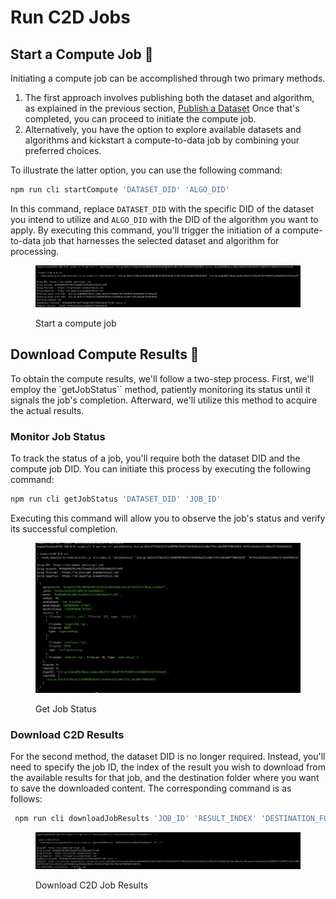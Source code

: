 # Run C2D Jobs

## Start a Compute Job 🎯

Initiating a compute job can be accomplished through two primary methods.

1. The first approach involves publishing both the dataset and algorithm, as explained in the previous section, [Publish a Dataset](publish.md) Once that's completed, you can proceed to initiate the compute job.
2. Alternatively, you have the option to explore available datasets and algorithms and kickstart a compute-to-data job by combining your preferred choices.

To illustrate the latter option, you can use the following command:

```bash
npm run cli startCompute 'DATASET_DID' 'ALGO_DID'
```

In this command, replace `DATASET_DID` with the specific DID of the dataset you intend to utilize and `ALGO_DID` with the DID of the algorithm you want to apply. By executing this command, you'll trigger the initiation of a compute-to-data job that harnesses the selected dataset and algorithm for processing.

<figure><img src="../../.gitbook/assets/c2dstart.png" alt=""><figcaption><p>Start a compute job</p></figcaption></figure>

## Download Compute Results 🧮

To obtain the compute results, we'll follow a two-step process. First, we'll employ the \`getJobStatus\`\` method, patiently monitoring its status until it signals the job's completion. Afterward, we'll utilize this method to acquire the actual results.

### Monitor Job Status

To track the status of a job, you'll require both the dataset DID and the compute job DID. You can initiate this process by executing the following command:

```bash
npm run cli getJobStatus 'DATASET_DID' 'JOB_ID'
```

Executing this command will allow you to observe the job's status and verify its successful completion.

<figure><img src="../../.gitbook/assets/jobstatus.png" alt=""><figcaption><p>Get Job Status</p></figcaption></figure>

### Download C2D Results

For the second method, the dataset DID is no longer required. Instead, you'll need to specify the job ID, the index of the result you wish to download from the available results for that job, and the destination folder where you want to save the downloaded content. The corresponding command is as follows:

```bash
 npm run cli downloadJobResults 'JOB_ID' 'RESULT_INDEX' 'DESTINATION_FOLDER'
```

<figure><img src="../../.gitbook/assets/jobResults.png" alt=""><figcaption><p>Download C2D Job Results</p></figcaption></figure>
